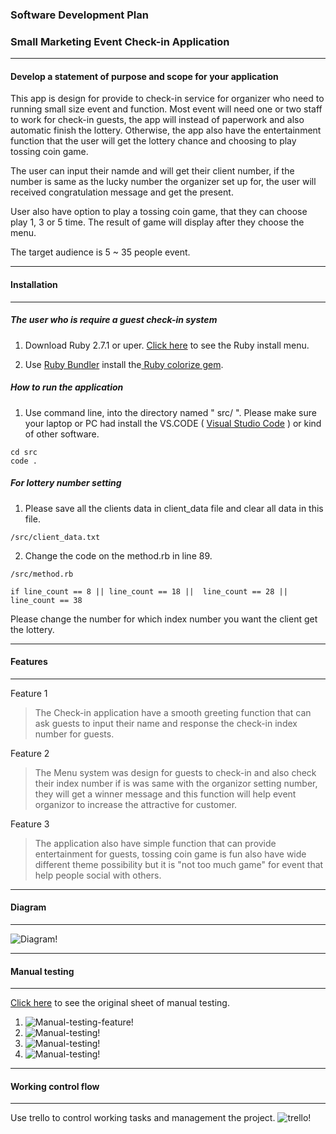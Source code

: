 ### Software Development Plan

### Small Marketing Event Check-in Application

---

#### Develop a statement of purpose and scope for your application

This app is design for provide to check-in service for organizer who need to running small size event and function. Most event will need one or two staff to work for check-in guests, the app will instead of paperwork and also automatic finish the lottery. Otherwise, the app also have the entertainment function that the user will get the lottery chance and choosing to play tossing coin game.

The user can input their namde and will get their client number, if the number is same as the lucky number the organizer set up for, the user will received congratulation message and get the present.

User also have option to play a tossing coin game, that they can choose play 1, 3 or 5 time. The result of game will display after they choose the menu.

The target audience is 5 ~ 35 people event.

---

#### Installation

---

##### The user who is require a guest check-in system

1. Download Ruby 2.7.1 or uper.
   [Click here](https://www.ruby-lang.org/en/news/2020/03/31/ruby-2-7-1-released/ "Ruby 2.7.1 released") to see the Ruby install menu.

2. Use [Ruby Bundler](https://bundler.io/ "Bundler") install the[ Ruby colorize gem](https://rubygems.org/ "Ruby 2.7.1 released").

##### How to run the application

1. Use command line, into the directory named " src/ ". Please make sure your laptop or PC had install the VS.CODE ( [Visual Studio Code](https://code.visualstudio.com/ "Bundler") ) or kind of other software.

```
cd src
code .
```

##### For lottery number setting

1. Please save all the clients data in client_data file and clear all data in this file.

```
/src/client_data.txt
```

2. Change the code on the method.rb in line 89.

```
/src/method.rb

if line_count == 8 || line_count == 18 ||  line_count == 28 ||  line_count == 38
```

Please change the number for which index number you want the client get the lottery.

---

#### Features

---

Feature 1

> The Check-in application have a smooth greeting function that can ask guests to input their name and response the check-in index number for guests.

Feature 2

> The Menu system was design for guests to check-in and also check their index number if is was same with the organizor setting number, they will get a winner message and this function will help event organizor to increase the attractive for customer.

Feature 3

> The application also have simple function that can provide entertainment for guests, tossing coin game is fun also have wide different theme possibility but it is "not too much game" for event that help people social with others.

---

#### Diagram

---

![Diagram!](diagram.png "diagram")

---

#### Manual testing

---

[Click here](https://docs.google.com/spreadsheets/d/1CLAdqfYu0Y8tO7SLcoBg99b9pW2JXJJpPiqGjf-vNW4/edit?usp=sharing "Manual testing") to see the original sheet of manual testing.

1. ![Manual-testing-feature!](../doc/feature.png "feature-testing1")
2. ![Manual-testing!](../doc/manualtest1.png "manual-testing1")
3. ![Manual-testing!](../doc/manualtest2.png "manual-testing1")
4. ![Manual-testing!](../doc/manualtest3.png "manual-testing1")

---

#### Working control flow

---

Use trello to control working tasks and management the project.
![trello!](../doc/trello.png "trello")
